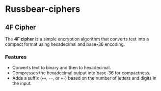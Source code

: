 # Russbear-ciphers

## 4F Cipher

The **4F cipher** is a simple encryption algorithm that converts text into a compact format using hexadecimal and base-36 encoding.

### Features
- Converts text to binary and then to hexadecimal.
- Compresses the hexadecimal output into base-36 for compactness.
- Adds a suffix (`++`, `--`, or `+-`) based on the number of letters and digits in the input.
